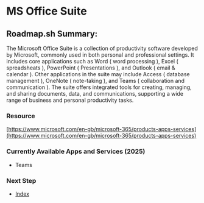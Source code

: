 # MS Office Suite

## Roadmap.sh Summary:
The Microsoft Office Suite is a collection of productivity software developed by Microsoft, commonly used in both personal and professional settings. It includes core applications such as Word ( word processing ), Excel ( spreadsheats ), PowerPoint ( Presentations ), and Outlook ( email & calendar ). Other applications in the suite may include Access ( database management ), OneNote ( note-taking ), and Teams ( collaboration and communication ). The suite offers integrated tools for creating, managing, and sharing documents, data, and communications, supporting a wide range of business and personal productivity tasks.

### Resource
[https://www.microsoft.com/en-gb/microsoft-365/products-apps-services](https://www.microsoft.com/en-gb/microsoft-365/products-apps-services)

### Currently Available Apps and Services (2025)
  - Teams

### Next Step
- [Index](https://github.com/Sisu-Sus/CyberSec-RoadMap/blob/main/index.md)
